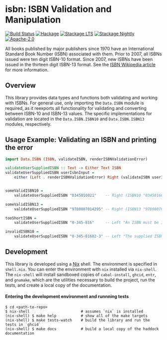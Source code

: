 isbn: ISBN Validation and Manipulation
======================================

[![Build Status](https://github.com/charukiewicz/hs-isbn/workflows/CI/badge.svg)](https://github.com/charukiewicz/hs-isbn/actions?query=workflow%3ACI)
[![Hackage](http://img.shields.io/hackage/v/isbn.svg)](https://hackage.haskell.org/package/isbn)
[![Stackage LTS](http://stackage.org/package/isbn/badge/lts)](http://stackage.org/lts/package/isbn)
[![Stackage Nightly](http://stackage.org/package/isbn/badge/nightly)](http://stackage.org/nightly/package/isbn)
[![Apache-2.0](https://img.shields.io/badge/license-Apache--2.0-blue)](https://www.apache.org/licenses/LICENSE-2.0.html)

All books published by major publishers since 1970 have an International Standard Book Number (ISBN) associated with them. Prior to 2007, all ISBNs issued were ten digit ISBN-10 format. Since 2007, new ISBNs have been issued in the thirteen digit ISBN-13 format. See the [ISBN Wikipedia article](https://en.wikipedia.org/wiki/International_Standard_Book_Number) for more information.

## Overview

This library provides data types and functions both validating and working with ISBNs. For general use, only importing the `Data.ISBN` module is required, as it reexports all functionality for validating and converting between ISBN-10 and ISBN-13 values. The specific implementations for validation are located in the `Data.ISBN.ISBN10` and `Data.ISBN.ISBN13` modules, respectively.

## Usage Example: Validating an ISBN and printing the error

```haskell
import Data.ISBN (ISBN, validateISBN, renderISBNValidationError)

validateUserSuppliedISBN :: Text -> Either Text ISBN
validateUserSuppliedISBN userIsbnInput =
    either (Left . renderISBNValidationError) Right (validateISBN userIsbnInput)


someValidISBN10 =
    validateUserSuppliedISBN "0345816021"    -- Right (ISBN10 "0345816021")

someValidISBN13 =
    validateUserSuppliedISBN "9780807014295" -- Right (ISBN13 "9780807014295")

tooShortISBN =
    validateUserSuppliedISBN "0-345-816"     -- Left "An ISBN must be 10 or 13 characters, not counting hyphens"

invalidISBN10 =
    validateUserSuppliedISBN "0-345-81602-3" -- Left "The supplied ISBN-10 is not valid"
```


## Development

This library is developed using a [Nix](https://nixos.org/nix/) shell. The environment is specified in `shell.nix`. You can enter the environment with `nix` installed via `nix-shell`. The `nix-shell` will install sandboxed copies of `cabal-install`, `ghcid`, `entr`, and `gnumake`, which are the utilities necessary to build the project, run the tests, and create a local copy of the documentation.

#### Entering the development environment and runnning tests

```
$ cd <path-to-repo>
$ nix-shell                       # assumes `nix` is installed
(nix-shell) $ make help           # show all of the make targets
(nix-shell) $ make tests-watch    # build the library and run the tests in `ghcid`
(nix-shell) $ make docs           # build a local copy of the haddock documentation
```
